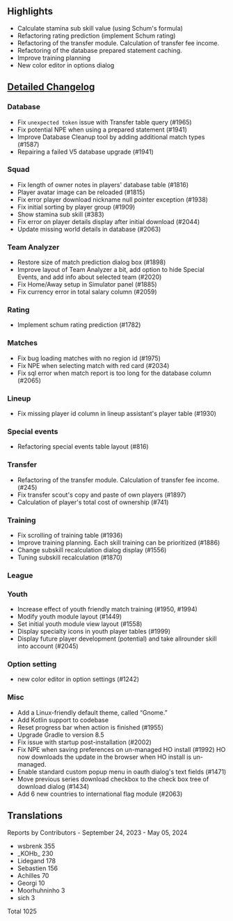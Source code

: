 

## Highlights
* Calculate stamina sub skill value (using Schum's formula)
* Refactoring rating prediction (implement Schum rating)
* Refactoring of the transfer module. Calculation of transfer fee income.
* Refactoring of the database prepared statement caching.
* Improve training planning
* New color editor in options dialog

## [Detailed Changelog](https://github.com/ho-dev/HattrickOrganizer/issues?q=milestone%3A8.0)

### Database
* Fix `unexpected token` issue with Transfer table query (#1965)
* Fix potential NPE when using a prepared statement (#1941)
* Improve Database Cleanup tool by adding additional match types (#1587)
* Repairing a failed V5 database upgrade (#1941)

### Squad
* Fix length of owner notes in players' database table (#1816)
* Player avatar image can be reloaded (#1815)
* Fix error player download nickname null pointer exception (#1938)
* Fix initial sorting by player group (#1909)
* Show stamina sub skill (#383)
* Fix error on player details display after initial download (#2044)
* Update missing world details in database (#2063)

### Team Analyzer
* Restore size of match prediction dialog box (#1898)
* Improve layout of Team Analyzer a bit, add option to hide Special Events, and add info about selected team (#2020)
* Fix Home/Away setup in Simulator panel (#1885)
* Fix currency error in total salary column (#2059)

### Rating
* Implement schum rating prediction (#1782)

### Matches
* Fix bug loading matches with no region id (#1975)
* Fix NPE when selecting match with red card (#2034)
* Fix sql error when match report is too long for the database column (#2065)

### Lineup
* Fix missing player id column in lineup assistant's player table (#1930)

### Special events
* Refactoring special events table layout (#816)

### Transfer
* Refactoring of the transfer module. Calculation of transfer fee income. (#245)
* Fix transfer scout's copy and paste of own players (#1897)
* Calculation of player's total cost of ownership (#741)

### Training
* Fix scrolling of training table (#1936)
* Improve training planning. Each skill training can be prioritized (#1886)
* Change subskill recalculation dialog display (#1556)
* Tuning subskill recalculation (#1870)

### League

### Youth
* Increase effect of youth friendly match training (#1950, #1994)
* Modify youth module layout (#1449)
* Set initial youth module view layout (#1558)
* Display specialty icons in youth player tables (#1999)
* Display future player development (potential) and take allrounder skill into account (#2045)

### Option setting
* new color editor in option settings (#1242)

### Misc
* Add a Linux-friendly default theme, called “Gnome.”
* Add Kotlin support to codebase
* Reset progress bar when action is finished (#1955)
* Upgrade Gradle to version 8.5
* Fix issue with startup post-installation (#2002)
* Fix NPE when saving preferences on un-managed HO install (#1992)
  HO now downloads the update in the browser when HO install is un-managed.
* Enable standard custom popup menu in oauth dialog's text fields (#1471)
* Move previous series download checkbox to the check box tree of download dialog (#1434)
* Add 6 new countries to international flag module (#2063)

## Translations

Reports by Contributors - September 24, 2023 - May 05, 2024

* wsbrenk 355
* \_KOHb\_ 230
* Lidegand 178
* Sebastien 156
* Achilles 70
* Georgi 10
* Moorhuhninho 3
* sich 3

Total 1025
